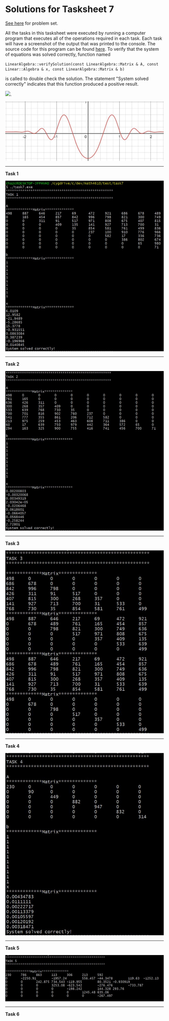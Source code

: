 # Solutions for Tasksheet 7
[See here](https://github.com/jvkoebbe/math4610/blob/master/tasksheets/tasksheet_07/pdf/tasksheet_07.pdf) for problem set.

All the tasks in this tasksheet were executed by running a computer program that executes all of the operations required in each task. Each task will have a screenshot of the output that was printed to the console. The source code for this program can be found [here](../test/task7/task7.cpp). To verify that the system of equations was solved correctly, function named

    LinearAlgebra::verifySolution(const LinearAlgebra::Matrix & A, const Linear::Algebra & x, const LinearAlgebra::Matrix & b)
  
is called to double check the solution. The statement "System solved correctly" indicates that this function produced a positive result.

<img src="https://render.githubusercontent.com/render/math?math=f(x) = e^{-x^2}sin(4x^2 - 1.0) %2B 0.051">.

![](../images/tasksheet6_function.JPG)

<hr>

**Task 1**

![](../images/tasksheet7_task1.JPG)

<hr>

**Task 2**

![](../images/tasksheet7_task2.JPG)

<hr>

**Task 3**

![](../images/tasksheet7_task3.JPG)

<hr>

**Task 4**

![](../images/tasksheet7_task4.JPG)

<hr>

**Task 5**

![](../images/tasksheet7_task5.JPG)

<hr>

**Task 6**


